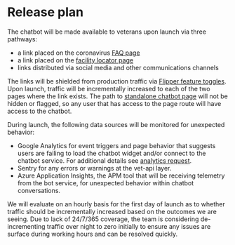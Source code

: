 # Release plan

The chatbot will be made available to veterans upon launch via three pathways:

- a link placed on the coronavirus [FAQ page](https://www.va.gov/coronavirus-veteran-frequently-asked-questions/)
- a link placed on the [facility locator page](https://www.va.gov/find-locations)
- links distributed via social media and other communications channels

The links will be shielded from production traffic via [Flipper feature toggles](https://github.com/department-of-veterans-affairs/vets-api/pull/4165). Upon launch, traffic will be incrementally increased to each of the two pages where the link exists. The path to [standalone chatbot page](https://www.va.gov/coronavirus-chatbot/) will not be hidden or flagged, so any user that has access to the page route will have access to the chatbot.

During launch, the following data sources will be monitored for unexpected behavior:

- Google Analytics for event triggers and page behavior that suggests users are failing to load the chatbot widget and/or connect to the chatbot service. For additional details see [analytics request](https://github.com/department-of-veterans-affairs/va.gov-team/issues/8104).
- Sentry for any errors or warnings at the vet-api layer.
- Azure Application Insights, the APM tool that will be receiving telemetry from the bot service, for unexpected behavior within chatbot conversations.

We will evaluate on an hourly basis for the first day of launch as to whether traffic should be incrementally increased based on the outcomes we are seeing. Due to lack of 24/7/365 coverage, the team is considering de-incrementing traffic over night to zero initially to ensure any issues are surface during working hours and can be resolved quickly.
